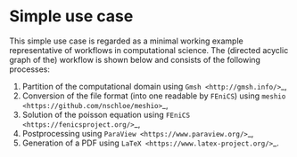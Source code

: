 Simple use case
=================
This simple use case is regarded as a minimal working example representative of workflows in computational science.
The (directed acyclic graph of the) workflow is shown below and consists of the following processes:

1. Partition of the computational domain using `Gmsh <http://gmsh.info/>`_,
2. Conversion of the file format (into one readable by `FEniCS`) using `meshio <https://github.com/nschloe/meshio>`_,
3. Solution of the poisson equation using `FEniCS <https://fenicsproject.org/>`_,
4. Postprocessing using `ParaView <https://www.paraview.org/>`_,
5. Generation of a PDF using `LaTeX <https://www.latex-project.org/>`_.

